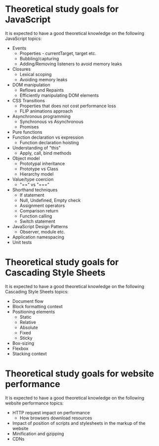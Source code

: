 # Theoretical study goals for JavaScript
It is expected to have a good theoretical knowledge on the following JavaScript topics:

* Events
    * Properties - currentTarget, target etc.
    * Bubbling/capturing
    * Adding/Removing listeners to avoid memory leaks
* Closures
    * Lexical scoping
    * Avoiding memory leaks
* DOM manipulation
    * Reflows and Repaints
    * Efficiently manipulating DOM elements
* CSS Transitions
    * Properties that does not cost performance loss
    * FLIP animations approach
* Asynchronous programming
    * Synchronous vs Asynchronous
    * Promises
* Pure functions
* Function declaration vs expression
    * Function declaration hoisting
* Understanding of "this"
    * Apply, call, bind methods
* Object model
    * Prototypal inheritance
    * Prototype vs Class
    * Hierarchy model
* Value/type coercion
    * "==" vs "==="
* Shorthand techniques
    * If statement
    * Null, Undefined, Empty check
    * Assignment operators
    * Comparison return
    * Function calling
    * Switch statement
* JavaScript Design Patterns
    * Observer, module etc.
* Application namespacing
* Unit tests

# Theoretical study goals for Cascading Style Sheets
It is expected to have a good theoretical knowledge on the following Cascading Style Sheets topics:

* Document flow
* Block formatting context
* Positioning elements
    * Static
    * Relative
    * Absolute
    * Fixed
    * Sticky
* Box-sizing
* Flexbox
* Stacking context

# Theoretical study goals for website performance
It is expected to have a good theoretical knowledge on the following website performance topics:

* HTTP request impact on performance
    * How browsers download resources
* Impact of position of scripts and stylesheets in the markup of the website
* Minification and gzipping
* CDNs
